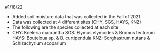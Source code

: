 #1/18/22
- Added soil moisture data that was collected in the Fall of 2021. 
- Data was collected at 4 different sites (CHY, SGS, HAYS, KNZ) 
- The following are the species collected at each site 
- CHY: Koeleria macrantha
SGS: Elymus elymoides & Bromus tectorum
HAYS: Bouteloua sp. & B. curtipendula
KNZ: Sorghastrum nutans & Schizachyrium scoparium


